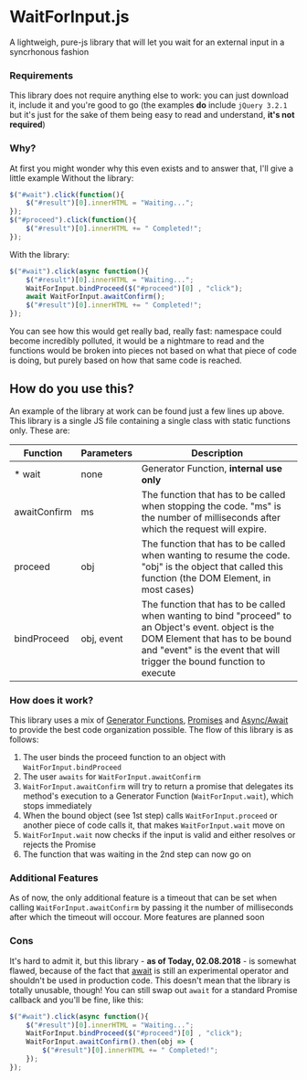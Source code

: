 # WaitForInput.js
A lightweigh, pure-js library that will let you wait for an external input in a syncrhonous fashion

### Requirements
This library does not require anything else to work: you can just download it, include it and you're good to go
(the examples **do** include `jQuery 3.2.1` but it's just for the sake of them being easy to read and understand, **it's not required**)

### Why?
At first you might wonder why this even exists and to answer that, I'll give a little example
Without the library:
```javascript
$("#wait").click(function(){
    $("#result")[0].innerHTML = "Waiting...";
});
$("#proceed").click(function(){
    $("#result")[0].innerHTML += " Completed!";
});
```
With the library:
```javascript
$("#wait").click(async function(){
    $("#result")[0].innerHTML = "Waiting...";
    WaitForInput.bindProceed($("#proceed")[0] , "click");
    await WaitForInput.awaitConfirm();
    $("#result")[0].innerHTML += " Completed!";
});
```
You can see how this would get really bad, really fast: namespace could become incredibly polluted, it would be a nightmare to read and the functions would be broken into pieces not based on what that piece of code is doing, but purely based on how that same code is reached.

## How do you use this?
An example of the library at work can be found just a few lines up above.
This library is a single JS file containing a single class with static functions only. These are:

| Function  |  Parameters  | Description |
| ------------- | ------------- | ------------- |
| * wait  | none | Generator Function, **internal use only**  |
| awaitConfirm  | ms | The function that has to be called when stopping the code. "ms" is the number of milliseconds after which the request will expire.  |
| proceed  | obj | The function that has to be called when wanting to resume the code. "obj" is the object that called this function (the DOM Element, in most cases)  |
| bindProceed  | obj, event | The function that has to be called when wanting to bind "proceed" to an Object's event. object is the DOM Element that has to be bound and "event" is the event that will trigger the bound function to execute  |

### How does it work?
This library uses a mix of [Generator Functions](https://developer.mozilla.org/en-US/docs/Web/JavaScript/Reference/Statements/function*), [Promises](https://developer.mozilla.org/en-US/docs/Web/JavaScript/Reference/Global_Objects/Promise) and [Async/Await](https://developer.mozilla.org/en-US/docs/Web/JavaScript/Reference/Operators/await) to provide the best code organization possible.
The flow of this library is as follows:
1. The user binds the proceed function to an object with `WaitForInput.bindProceed`
2. The user `awaits` for `WaitForInput.awaitConfirm`
3. `WaitForInput.awaitConfirm` will try to return a promise that delegates its method's execution to a Generator Function (`WaitForInput.wait`), which stops immediately
4. When the bound object (see 1st step) calls `WaitForInput.proceed` or another piece of code calls it, that makes `WaitForInput.wait` move on
5. `WaitForInput.wait` now checks if the input is valid and either resolves or rejects the Promise
6. The function that was waiting in the 2nd step can now go on

### Additional Features
As of now, the only additional feature is a timeout that can be set when calling `WaitForInput.awaitConfirm` by passing it the number of milliseconds after which the timeout will occour.
More features are planned soon

### Cons
It's hard to admit it, but this library - **as of Today, 02.08.2018** - is somewhat flawed, because of the fact that [await](https://developer.mozilla.org/en-US/docs/Web/JavaScript/Reference/Operators/await) is still an experimental operator and shouldn't be used in production code.
This doesn't mean that the library is totally unusable, though!
You can still swap out `await` for a standard Promise callback and you'll be fine, like this:
```javascript
$("#wait").click(async function(){
    $("#result")[0].innerHTML = "Waiting...";
    WaitForInput.bindProceed($("#proceed")[0] , "click");
    WaitForInput.awaitConfirm().then(obj => {
        $("#result")[0].innerHTML += " Completed!";
    });
});
```
